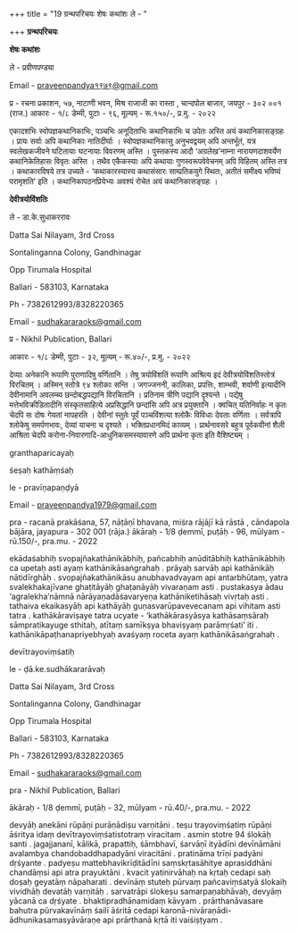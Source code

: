 +++
title = "19 ग्रन्थपरिचयः शेषः कथांशः ले - "

+++
**ग्रन्थपरिचयः**

**शेषः कथांशः**

ले - प्रवीणपण्ड्या

Email - [praveenpandya१९७९@gmail.com](mailtoःpraveenpandya1979@gmail.com)

प्र - रचना प्रकाशन, ५७, नाटाणी भवन, मिश्र राजाजी का रास्ता , चान्दपोल बाजार, जयपुर - ३०२ ००१ (राज.) आकारः - १/८ डेम्मी, पुटाः - ९६, मूल्यम् - रू.१५०/-, प्र.मु. - २०२२

एकादशभिः स्वोपज्ञकथानिकाभिः, पञ्चभिः अनूदिताभिः कथानिकाभिः च उपेतः अस्ति अयं कथानिकासङ्ग्रहः । प्रायः सर्वाः अपि कथानिकाः नातिदीर्घाः । स्वोपज्ञकथानिकासु अनुभवद्वयम् अपि अन्तर्भूतं, यत्र स्वलेखकजीवने घटितायाः घटनायाः विवरणम् अस्ति । पुस्तकस्य आदौ ‘अग्रलेख’नाम्ना नारायणदाशवर्येण कथानिकेतिहासः विवृतः अस्ति । तथैव एकैकस्याः अपि कथायाः गुणस्वरूपवेवेचनम् अपि विहितम् अस्ति तत्र । कथाकारविषये तत्र उच्यते - ‘कथाकारस्यास्य कथासंसारः साम्प्रतिकयुगे स्थितः, अतीतं समीक्ष्य भविष्यं परामृशति’ इति । कथानिकापठनप्रियेभ्यः अवश्यं रोचेत अयं कथानिकासङ्ग्रहः ।

**देवीत्रयोविंशतिः**

ले - डा.के.सुधाकररावः

Datta Sai Nilayam, 3rd Cross

Sontalinganna Colony, Gandhinagar

  Opp Tirumala Hospital

  Ballari - 583103, Karnataka

 Ph - 7382612993/8328220365

 Email - sudhakararaoks@gmail.com

प्र - Nikhil Publication, Ballari

आकारः - १/८ डेम्मी, पुटाः - ३२, मूल्यम् - रू.४०/-, प्र.मु. - २०२२

देव्याः अनेकानि रूपाणि पुराणादिषु वर्णितानि । तेषु त्रयोविंशतिं रूपाणि आश्रित्य इदं देवीत्रयोविंशतिस्तोत्रं विरचितम् । अस्मिन् स्तोत्रे ९४ श्लोकाः सन्ति । जगज्जननी, कालिका, प्रपत्तिः, शाम्भवी, शर्वाणी इत्यादीनि देवीनामानि अवलम्ब्य छन्दोबद्धपद्यानि विरचितानि । प्रतिनाम त्रीणि पद्यानि दृश्यन्ते । पद्येषु मत्तेभविक्रीडितादीनि संस्कृतसाहित्ये अप्रसिद्धानि छन्दांसि अपि अत्र प्रयुक्तानि । क्वचित् यतिनिर्वाहः न कृतः चेदपि सः दोषः गेयतां नापहरति । देवीनां स्तुतेः पूर्वं पञ्चविंशत्या श्लोकैः विविधाः देवताः वर्णिताः । सर्वत्रापि श्लोकेषु समर्पणभावः, देव्यां याचना च दृश्यते । भक्तिप्रधानमिदं काव्यम् । प्रार्थनावसरे बहुत्र पूर्वकवीनां शैली आश्रिता चेदपि करोना-निवारणादि-आधुनिकसमस्यावारणे अपि प्रार्थना कृता इति वैशिष्ट्यम् ।

granthaparicayaḥ

śeṣaḥ kathāṃśaḥ

le - pravīṇapaṇḍyā

Email - praveenpandya1979@gmail.com

pra - racanā prakāśana, 57, nāṭāṇī bhavana, miśra rājājī kā rāstā , cāndapola bājāra, jayapura - 302 001 (rāja.) ākāraḥ - 1/8 ḍemmī,
puṭāḥ - 96, mūlyam - rū.150/-, pra.mu. - 2022

ekādaśabhiḥ svopajñakathānikābhiḥ,  pañcabhiḥ anūditābhiḥ kathānikābhiḥ ca upetaḥ asti ayaṃ kathānikāsaṅgrahaḥ . prāyaḥ sarvāḥ api kathānikāḥ nātidīrghāḥ . svopajñakathānikāsu anubhavadvayam api antarbhūtaṃ, yatra svalekhakajīvane ghaṭitāyāḥ ghaṭanāyāḥ vivaraṇam asti . pustakasya ādau ‘agralekha’nāmnā nārāyaṇadāśavaryeṇa kathāniketihāsaḥ vivṛtaḥ asti . tathaiva ekaikasyāḥ api kathāyāḥ guṇasvarūpavevecanam api vihitam asti tatra . kathākāraviṣaye tatra ucyate - ‘kathākārasyāsya kathāsaṃsāraḥ sāmpratikayuge sthitaḥ, atītaṃ samīkṣya bhaviṣyaṃ parāmṛśati’ iti . kathānikāpaṭhanapriyebhyaḥ avaśyaṃ roceta ayaṃ kathānikāsaṅgrahaḥ .

devītrayoviṃśatiḥ

le - ḍā.ke.sudhākararāvaḥ

Datta Sai Nilayam, 3rd Cross

Sontalinganna Colony, Gandhinagar

  Opp Tirumala Hospital

  Ballari - 583103, Karnataka

 Ph - 7382612993/8328220365

 Email - sudhakararaoks@gmail.com

pra - Nikhil Publication, Ballari

ākāraḥ - 1/8 ḍemmī, puṭāḥ - 32, mūlyam - rū.40/-, pra.mu. - 2022

devyāḥ anekāni rūpāṇi purāṇādiṣu varṇitāni . teṣu trayoviṃśatiṃ rūpāṇi āśritya idaṃ devītrayoviṃśatistotraṃ viracitam . asmin stotre 94 ślokāḥ santi . jagajjananī, kālikā, prapattiḥ, śāmbhavī, śarvāṇī ityādīni devīnāmāni avalambya chandobaddhapadyāni viracitāni . pratināma trīṇi padyāni dṛśyante . padyeṣu mattebhavikrīḍitādīni saṃskṛtasāhitye aprasiddhāni chandāṃsi api atra prayuktāni . kvacit yatinirvāhaḥ na kṛtaḥ cedapi saḥ doṣaḥ geyatāṃ nāpaharati . devīnāṃ stuteḥ pūrvaṃ pañcaviṃśatyā ślokaiḥ vividhāḥ devatāḥ varṇitāḥ . sarvatrāpi ślokeṣu samarpaṇabhāvaḥ, devyāṃ yācanā ca dṛśyate . bhaktipradhānamidaṃ kāvyam . prārthanāvasare bahutra pūrvakavīnāṃ śailī āśritā cedapi karonā-nivāraṇādi-ādhunikasamasyāvāraṇe api prārthanā kṛtā iti vaiśiṣṭyam .


